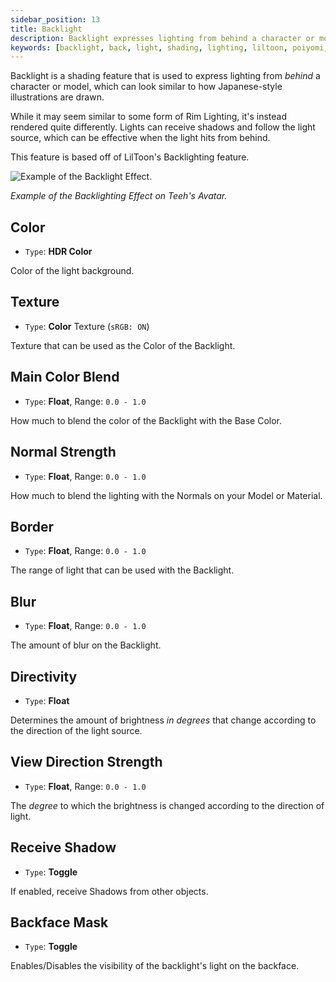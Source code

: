 ```yaml
---
sidebar_position: 13
title: Backlight
description: Backlight expresses lighting from behind a character or model, which can look similar to how Japanese-style illustrations are drawn.
keywords: [backlight, back, light, shading, lighting, liltoon, poiyomi, shader]
---
```


Backlight is a shading feature that is used to express lighting from *behind* a character or model, which can look similar to how Japanese-style illustrations are drawn.

While it may seem similar to some form of Rim Lighting, it's instead rendered quite differently. Lights can receive shadows and follow the light source, which can be effective when the light hits from behind. 

This feature is based off of LilToon's Backlighting feature.

<a>
<img src="/img/shading/backlight_demo.png" alt="Example of the Backlight Effect."/>
</a>

*Example of the Backlighting Effect on Teeh's Avatar.*

## Color

- `Type`: <PropertyIcon name="hdrcolor" />**HDR Color**

Color of the light background.

## Texture

- `Type`: <PropertyIcon name="texture" />**Color** Texture (`sRGB: ON`)

Texture that can be used as the Color of the Backlight.

## Main Color Blend

- `Type`: <PropertyIcon name="floatrange" />**Float**, Range: `0.0 - 1.0`

How much to blend the color of the Backlight with the Base Color.

## Normal Strength

- `Type`: <PropertyIcon name="floatrange" />**Float**, Range: `0.0 - 1.0`

How much to blend the lighting with the Normals on your Model or Material.

## Border

- `Type`: <PropertyIcon name="floatrange" />**Float**, Range: `0.0 - 1.0`

The range of light that can be used with the Backlight.

## Blur

- `Type`: <PropertyIcon name="floatrange" />**Float**, Range: `0.0 - 1.0`

The amount of blur on the Backlight.

## Directivity

- `Type`: <PropertyIcon name="float" />**Float**

Determines the amount of brightness *in degrees* that change according to the direction of the light source.

## View Direction Strength

- `Type`: <PropertyIcon name="floatrange" />**Float**, Range: `0.0 - 1.0`

The *degree* to which the brightness is changed according to the direction of light.

## Receive Shadow

- `Type`: <PropertyIcon name="toggle" />**Toggle**

If enabled, receive Shadows from other objects.

## Backface Mask

- `Type`: <PropertyIcon name="toggle" />**Toggle**

Enables/Disables the visibility of the backlight's light on the backface.